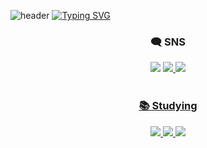 ![header](https://capsule-render.vercel.app/api?type=rect&color=gradient&customColorList=15,18,25&height=110&section=header&text=Hi%20there%20!!🐣&animation=fadeIn&f&stroke=b678c4&ontSize=300)
[![Typing SVG](https://readme-typing-svg.demolab.com/?lines=Welcome+to+Eunhye's+GitHub&size=30&repeat=false&color=27248A&height=65&background=FFFFFF&duration=4000)](https://git.io/typing-svg)

<h3 align="center"> 🗨 SNS </h3>
<div align="center">
  <img src="https://img.shields.io/badge/Instagram : tag.eunhye-20232a?style=flat-square&logo=instagram&logoColor=E4405F" />
   <a href="https://www.instagram.com/aa_rong15?igsh=MXJrZGptbXdqbGR4Yg%3D%3D&utm_source=qr" target="_blank"><img src="https://img.shields.io/badge/Instagram : aa_rong15-20232a?style=flat-square&logo=instagram&logoColor=E4405F" />
  <img src="https://img.shields.io/badge/Discord : 2unhy2_-20232a?style=flat-square&logo=discord&logoColor=5865F2" />
</div>

<br>

<h3 align="center"> 📚 Studying </h3>
<div align="center">
<img src="https://img.shields.io/badge/-Java-344CB7?style=flat-plastic&logo=Java&logoColor=white"/>
<img src="https://img.shields.io/badge/Spring-FFFFFF?style=flat-square&logo=spring&logoColor=FFFFF" />
<img src="https://img.shields.io/badge/AWS-FFFFFF?style=flat-square&logo=amazonwebservices&logoColor=232F3E" />
</div>
